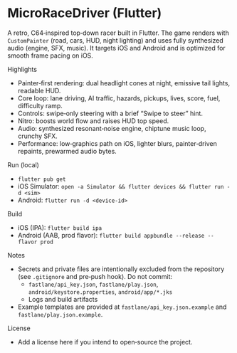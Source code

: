 # MicroRaceDriver (Flutter)

A retro, C64‑inspired top‑down racer built in Flutter. The game renders with `CustomPainter` (road, cars, HUD, night lighting) and uses fully synthesized audio (engine, SFX, music). It targets iOS and Android and is optimized for smooth frame pacing on iOS.

Highlights
- Painter‑first rendering: dual headlight cones at night, emissive tail lights, readable HUD.
- Core loop: lane driving, AI traffic, hazards, pickups, lives, score, fuel, difficulty ramp.
- Controls: swipe‑only steering with a brief “Swipe to steer” hint.
- Nitro: boosts world flow and raises HUD top speed.
- Audio: synthesized resonant‑noise engine, chiptune music loop, crunchy SFX.
- Performance: low‑graphics path on iOS, lighter blurs, painter‑driven repaints, prewarmed audio bytes.

Run (local)
- `flutter pub get`
- iOS Simulator: `open -a Simulator && flutter devices && flutter run -d <sim>`
- Android: `flutter run -d <device-id>`

Build
- iOS (IPA): `flutter build ipa`
- Android (AAB, prod flavor): `flutter build appbundle --release --flavor prod`

Notes
- Secrets and private files are intentionally excluded from the repository (see `.gitignore` and pre‑push hook). Do not commit:
  - `fastlane/api_key.json`, `fastlane/play.json`, `android/keystore.properties`, `android/app/*.jks`
  - Logs and build artifacts
- Example templates are provided at `fastlane/api_key.json.example` and `fastlane/play.json.example`.

License
- Add a license here if you intend to open‑source the project.
